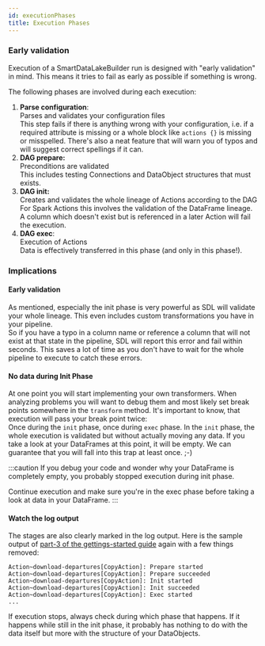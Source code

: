 ```yaml
---
id: executionPhases
title: Execution Phases
---
```


### Early validation
Execution of a SmartDataLakeBuilder run is designed with "early validation" in mind. This means it tries to fail as early as possible if something is wrong.

The following phases are involved during each execution:
1. **Parse configuration**:   
Parses and validates your configuration files    
This step fails if there is anything wrong with your configuration, i.e. if a required attribute is missing or a whole block like `actions {}` is missing or misspelled.
There's also a neat feature that will warn you of typos and will suggest correct spellings if it can.
2. **DAG prepare:**  
Preconditions are validated  
This includes testing Connections and DataObject structures that must exists.
3. **DAG init:**  
Creates and validates the whole lineage of Actions according to the DAG  
For Spark Actions this involves the validation of the DataFrame lineage. 
A column which doesn't exist but is referenced in a later Action will fail the execution.
4. **DAG exec**:    
Execution of Actions     
Data is effectively transferred in this phase (and only in this phase!).

### Implications
#### Early validation
As mentioned, especially the init phase is very powerful as SDL will validate your whole lineage.
This even includes custom transformations you have in your pipeline.  
So if you have a typo in a column name or reference a column that will not exist at that state in the pipeline, 
SDL will report this error and fail within seconds. 
This saves a lot of time as you don't have to wait for the whole pipeline to execute to catch these errors.

#### No data during Init Phase
At one point you will start implementing your own transformers. 
When analyzing problems you will want to debug them and most likely set break points somewhere in the `transform` method.
It's important to know, that execution will pass your break point twice:  
Once during the `init` phase, once during `exec` phase. 
In the `init` phase, the whole execution is validated but without actually moving any data.
If you take a look at your DataFrames at this point, it will be empty.
We can guarantee that you will fall into this trap at least once. ;-)

:::caution
If you debug your code and wonder why your DataFrame is completely empty, 
you probably stopped execution during init phase.

Continue execution and make sure you're in the exec phase before taking a look at data in your DataFrame.
:::

#### Watch the log output
The stages are also clearly marked in the log output.
Here is the sample output of [part-3 of the gettings-started guide](../getting-started/part-3/custom-webservice.md) again with a few things removed:
```
Action~download-departures[CopyAction]: Prepare started
Action~download-departures[CopyAction]: Prepare succeeded
Action~download-departures[CopyAction]: Init started
Action~download-departures[CopyAction]: Init succeeded
Action~download-departures[CopyAction]: Exec started
...
```
If execution stops, always check during which phase that happens.
If it happens while still in the init phase, it probably has nothing to do with the data itself but more with the structure of your DataObjects.
